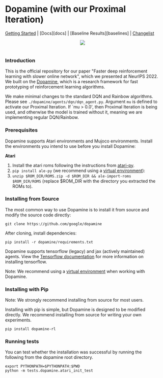# Dopamine (with our Proximal Iteration)
[Getting Started](#getting-started) |
[Docs][docs] |
[Baseline Results][baselines] |
[Changelist](https://google.github.io/dopamine/docs/changelist)

<div align="center">
  <img src="https://google.github.io/dopamine/images/dopamine_logo.png"><br><br>
</div>



### Introduction

This is the official repository for our paper "Faster deep reinforcement learning with slower online network", which we presented at NeurIPS 2022. We built on the [Dopamine](https://github.com/google/dopamine), which is a research framework for fast prototyping of reinforcement learning algorithms.

We make minimal changes to the standard DQN and Rainbow algorithms. Please see `./dopamine/agents/dqn/dqn_agent.py`. Argument `mu` is defined to activate our Proximal Iteration.
If `mu > 0.0', then Proximal Iteration is being used, and otherwise the model is trained without it, meaning we are implementing regular DQN/Rainbow.


### Prerequisites

Dopamine supports Atari environments and Mujoco environments. Install the
environments you intend to use before you install Dopamine:

**Atari**

1. Install the atari roms following the instructions from
[atari-py](https://github.com/openai/atari-py#roms).
2. `pip install ale-py` (we recommend using a [virtual environment](virtualenv)):
3. `unzip $ROM_DIR/ROMS.zip -d $ROM_DIR && ale-import-roms $ROM_DIR/ROMS`
(replace $ROM_DIR with the directory you extracted the ROMs to).

### Installing from Source


The most common way to use Dopamine is to install it from source and modify
the source code directly:

```
git clone https://github.com/google/dopamine
```

After cloning, install dependencies:

```
pip install -r dopamine/requirements.txt
```

Dopamine supports tensorflow (legacy) and jax (actively maintained) agents.
View the [Tensorflow documentation](https://www.tensorflow.org/install) for
more information on installing tensorflow.

Note: We recommend using a [virtual environment](virtualenv) when working with Dopamine.

### Installing with Pip

Note: We strongly recommend installing from source for most users.

Installing with pip is simple, but Dopamine is designed to be modified
directly. We recommend installing from source for writing your own experiments.

```
pip install dopamine-rl
```

### Running tests

You can test whether the installation was successful by running the following
from the dopamine root directory.

```
export PYTHONPATH=$PYTHONPATH:$PWD
python -m tests.dopamine.atari_init_test
```


